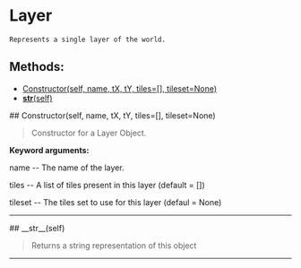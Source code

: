 # Layer 
 ```
 Represents a single layer of the world. 
```
## Methods: 
* [Constructor(self, name, tX, tY, tiles=[], tileset=None)](#Constructor) 
* [__str__(self)](#__str__) 
<div id="Constructor"></div>## Constructor(self, name, tX, tY, tiles=[], tileset=None) 

  

 > Constructor for a Layer Object.

 

 **Keyword arguments:**

 name -- The name of the layer.

 

 tiles -- A list of tiles present in this layer (default = [])

 tileset -- The tiles set to use for this layer (defaul = None) 

 --- 
<div id="__str__"></div>## __str__(self) 

  

 > Returns a string representation of this object 

 --- 
